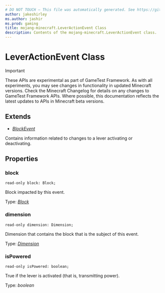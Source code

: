 ```yaml
---
# DO NOT TOUCH — This file was automatically generated. See https://github.com/Mojang/MinecraftScriptingApiDocsGenerator to modify descriptions, examples, etc.
author: jakeshirley
ms.author: jashir
ms.prod: gaming
title: mojang-minecraft.LeverActionEvent Class
description: Contents of the mojang-minecraft.LeverActionEvent class.
---
```

# LeverActionEvent Class
>[!IMPORTANT]
>These APIs are experimental as part of GameTest Framework. As with all experiments, you may see changes in functionality in updated Minecraft versions. Check the Minecraft Changelog for details on any changes to GameTest Framework APIs. Where possible, this documentation reflects the latest updates to APIs in Minecraft beta versions.

## Extends
- [*BlockEvent*](BlockEvent.md)

Contains information related to changes to a lever activating or deactivating.

## Properties
### **block**
`read-only block: Block;`

Block impacted by this event.

Type: [*Block*](Block.md)


### **dimension**
`read-only dimension: Dimension;`

Dimension that contains the block that is the subject of this event.

Type: [*Dimension*](Dimension.md)


### **isPowered**
`read-only isPowered: boolean;`

True if the lever is activated (that is, transmitting power).

Type: *boolean*


